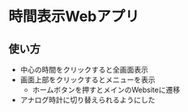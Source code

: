 # 時間表示Webアプリ
## 使い方
- 中心の時間をクリックすると全画面表示
- 画面上部をクリックするとメニューを表示
  - ホームボタンを押すとメインのWebsiteに遷移
- アナログ時計に切り替えられるようにした

